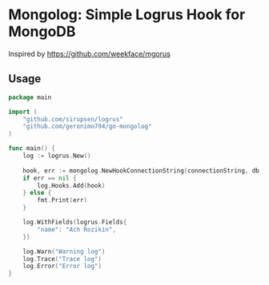 # Mongolog: Simple Logrus Hook for MongoDB
Inspired by https://github.com/weekface/mgorus
## Usage

```go
package main

import (
	"github.com/sirupsen/logrus"
	"github.com/geronimo794/go-mongolog"
)

func main() {
	log := logrus.New()
	
	hook, err := mongolog.NewHookConnectionString(connectionString, db, coll)
	if err == nil {
		log.Hooks.Add(hook)
	} else {
		fmt.Print(err)
	}

	log.WithFields(logrus.Fields{
		"name": "Ach Rozikin",
	})

	log.Warn("Warning log")
	log.Trace("Trace log")
	log.Error("Error log")
}
```

